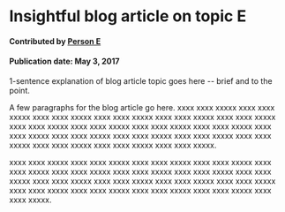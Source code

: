 # Insightful blog article on topic E

#### Contributed by [Person E](https://github.com/PersonE "Person E GitHub Profile")

#### Publication date: May 3, 2017

1-sentence explanation of blog article topic goes here -- brief and to the point.

A few paragraphs for the blog article go here.  xxxx xxxx xxxxx xxxx xxxx xxxxx xxxx xxxx xxxxx xxxx xxxx xxxxx xxxx xxxx xxxxx xxxx xxxx xxxxx xxxx xxxx xxxxx xxxx xxxx xxxxx xxxx xxxx xxxxx xxxx xxxx xxxxx xxxx xxxx xxxxx xxxx xxxx xxxxx xxxx xxxx xxxxx xxxx xxxx xxxxx xxxx xxxx xxxxx xxxx xxxx xxxxx xxxx xxxx xxxxx xxxx xxxx xxxxx.

xxxx xxxx xxxxx xxxx xxxx xxxxx xxxx xxxx xxxxx xxxx xxxx xxxxx xxxx xxxx xxxxx xxxx xxxx xxxxx xxxx xxxx xxxxx xxxx xxxx xxxxx xxxx xxxx xxxxx xxxx xxxx xxxxx xxxx xxxx xxxxx xxxx xxxx xxxxx xxxx xxxx xxxxx xxxx xxxx xxxxx xxxx xxxx xxxxx xxxx xxxx xxxxx xxxx xxxx xxxxx xxxx xxxx xxxxx.

<!---
Publish: Yes
Categories: planning, performance
Topics: requirements, performance portability
Tags: bssw-blog-article
Level: 2
Prerequisites: default
Aggregate: none
--->
